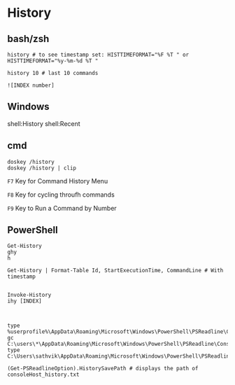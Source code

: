 # History


## bash/zsh

```
history # to see timestamp set: HISTTIMEFORMAT="%F %T " or HISTTIMEFORMAT="%y-%m-%d %T "

history 10 # last 10 commands

![INDEX number]

```












## Windows
shell:History
shell:Recent



## cmd

```
doskey /history
doskey /history | clip
```

`F7` Key for Command History Menu

`F8` Key for cycling throufh commands

`F9` Key to Run a Command by Number







## PowerShell
```
Get-History
ghy
h

Get-History | Format-Table Id, StartExecutionTime, CommandLine # With timestamp


Invoke-History
ihy [INDEX]



type %userprofile%\AppData\Roaming\Microsoft\Windows\PowerShell\PSReadline\ConsoleHost_history.txt
gc C:\users\*\AppData\Roaming\Microsoft\Windows\PowerShell\PSReadline\ConsoleHost_history.txt
type C:\Users\sathvik\AppData\Roaming\Microsoft\Windows\PowerShell\PSReadline\ConsoleHost_history.txt 

(Get-PSReadlineOption).HistorySavePath # displays the path of consoleHost_history.txt
```